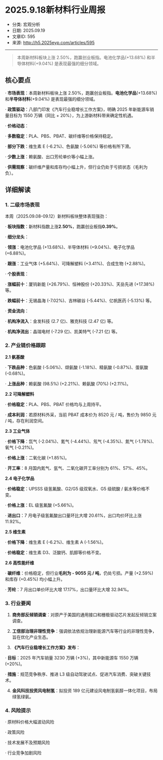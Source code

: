 # 2025.9.18新材料行业周报

- 分类: 宏观分析
- 日期: 2025.09.19
- 文章ID: 595
- 来源: http://h5.2025eyp.com/articles/595

---

> 本周新材料板块上涨 2.50%，跑赢创业板指。电池化学品(+13.68%) 和半导体材料(+9.04%) 是表现最强的细分领域。

## **核心要点**

· **市场表现**：本周新材料板块上涨 2.50%，跑赢创业板指。**电池化学品**(+13.68%) 和**半导体材料**(+9.04%) 是表现最强的细分领域。

· **政策驱动**：八部门印发《汽车行业稳增长工作方案》，明确 2025 年新能源车销量目标为 1550 万辆（同比 + 20%），为上游新材料带来确定性机遇。

· **价格动态**：

· **多数稳定**：PLA、PBS、PBAT、碳纤维等价格保持稳定。

· **部分下跌**：维生素 E (-6.2%)、色氨酸 (-5.06%) 等价格有所下滑。

· **少数上涨**：赖氨酸、出口芳纶单价等小幅上涨。

· **供需观察**：碳纤维产量和库存均小幅上升，但行业仍处于亏损状态（毛利为负）。

## **详细解读**

### **1. 二级市场表现**

本周（2025.09.08-09.12）新材料板块整体表现强劲：

· **板块指数**：新材料指数上涨**2.50%**，跑赢创业板指**0.39%**。

· **细分龙头**：

· **领涨**：电池化学品 (+13.68%)、半导体材料 (+9.04%)、电子化学品 (+6.88%)。

· **跟涨**：工业气体 (+5.64%)、可降解塑料 (+3.41%)、合成生物 (+2.88%)。

· **个股表现**：

· **涨幅前十**：厦钨新能 (+26.79%)、恒神股份 (+20.33%)、天岳先进 (+17.38%) 等。

· **跌幅前十**：无锡晶海 (-7.02%)、吉林碳谷 (-5.44%)、亿帆医药 (-5.13%) 等。

· **资金流向**：

· **机构净流入**：金发科技 (2.7 亿)、雅克科技 (2.47 亿) 等。

· **机构净流出**：晶瑞电材 (-7.29 亿)、凯美特气 (-7.21 亿) 等。

### **2. 产业链价格跟踪**

**2.1 氨基酸**

· **下跌品种**：色氨酸 (-5.06%)、缬氨酸 (-1.18%)、精氨酸 (-0.87%)、蛋氨酸 (-0.68%)。

· **上涨品种**：赖氨酸 (98.5%) (+2.21%)、赖氨酸 (70%) (+2.11%)。

**2.2 可降解塑料**

· **价格稳定**：PLA、PBS、PBAT 价格均与上周持平。

· **成本利润**：若原材料外采，当前 PBAT 成本价为 8520 元 / 吨，售价为 9850 元 / 吨，存在利润空间。

**2.3 工业气体**

· **价格下降**：氙气 (-2.04%)、氪气 (-4.44%)、氖气 (-4.35%)、氮气 (-1.78%)、氧气 (-0.21%)。

· **价格上涨**：二氧化碳 (+1.85%)。

· **开工率**：8 月国内氮气、氩气、二氧化碳开工率分别为 61%、57%、45%。

**2.4 电子化学品**

· **价格稳定**：UPSSS 级氢氟酸、G2/G5 级双氧水、G5 级硫酸 / 氨水等价格不变。

· **价格上涨**：EL 级氢氟酸 (+5.66%)。

· **进出口**：7 月电子级氢氟酸出口量环比大增 20.61%，出口均价环比上涨 11.92%。

**2.5 维生素**

· **价格下降**：维生素 E (-6.2%)、维生素 A (-1.56%)。

· **价格稳定**：维生素 D3、泛酸钙、肌醇等价格不变。

**2.6 高性能纤维**

· **碳纤维**：价格稳定，但行业**毛利为 - 9055 元 / 吨**，仍处亏损。产量 (+2.59%) 和库存 (+0.45%) 均小幅上升。

· **芳纶**：7 月出口单价环比大增 17.17%，出口量环比大增 32.94%。

### **3. 行业要闻**

1. **商务部反倾销调查**：对原产于美国的通用接口和栅极驱动芯片发起反倾销立案调查。

2. **工信部治理非理性竞争**：强调依法依规治理新能源汽车等行业的非理性竞争，旨在优化产业生态。

3. **《汽车行业稳增长工作方案》发布**：

· **目标**：2025 年汽车销量 3230 万辆 (+3%)，其中新能源车 1550 万辆 (+20%)。

· **措施**：规范竞争秩序、推进 L3 级自动驾驶试点、促进汽车消费、突破关键技术。

4. **金风科技投资风电制氢**：拟投资 189 亿元建设风电制氢氨醇一体化项目，布局绿氢绿氨。

### **4. 风险提示**

· 原材料价格大幅波动风险

· 政策风险

· 技术发展不及预期风险

· 行业竞争加剧风险
